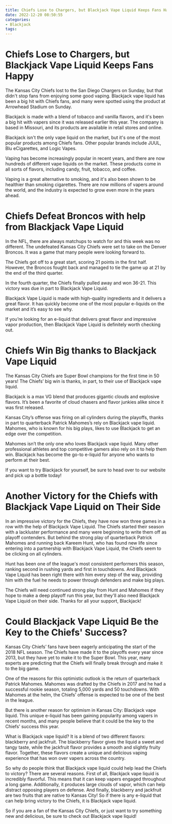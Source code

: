 ```yaml
---
title: Chiefs Lose to Chargers, but Blackjack Vape Liquid Keeps Fans Happy
date: 2022-12-20 08:50:55
categories:
- Blackjack
tags:
---
```



#  Chiefs Lose to Chargers, but Blackjack Vape Liquid Keeps Fans Happy

The Kansas City Chiefs lost to the San Diego Chargers on Sunday, but that didn't stop fans from enjoying some good vaping. Blackjack vape liquid has been a big hit with Chiefs fans, and many were spotted using the product at Arrowhead Stadium on Sunday.

Blackjack is made with a blend of tobacco and vanilla flavors, and it's been a big hit with vapers since it was released earlier this year. The company is based in Missouri, and its products are available in retail stores and online.

Blackjack isn't the only vape liquid on the market, but it's one of the most popular products among Chiefs fans. Other popular brands include JUUL, Blu eCigarettes, and Logic Vapes.

Vaping has become increasingly popular in recent years, and there are now hundreds of different vape liquids on the market. These products come in all sorts of flavors, including candy, fruit, tobacco, and coffee.

Vaping is a great alternative to smoking, and it's also been shown to be healthier than smoking cigarettes. There are now millions of vapers around the world, and the industry is expected to grow even more in the years ahead.

#  Chiefs Defeat Broncos with help from Blackjack Vape Liquid

In the NFL, there are always matchups to watch for and this week was no different. The undefeated Kansas City Chiefs were set to take on the Denver Broncos. It was a game that many people were looking forward to.

The Chiefs got off to a great start, scoring 21 points in the first half. However, the Broncos fought back and managed to tie the game up at 21 by the end of the third quarter.

In the fourth quarter, the Chiefs finally pulled away and won 36-21. This victory was due in part to Blackjack Vape Liquid.

Blackjack Vape Liquid is made with high-quality ingredients and it delivers a great flavor. It has quickly become one of the most popular e-liquids on the market and it’s easy to see why.

If you’re looking for an e-liquid that delivers great flavor and impressive vapor production, then Blackjack Vape Liquid is definitely worth checking out.

#  Chiefs Win Big thanks to Blackjack Vape Liquid

The Kansas City Chiefs are Super Bowl champions for the first time in 50 years! The Chiefs’ big win is thanks, in part, to their use of Blackjack vape liquid.

Blackjack is a max VG blend that produces gigantic clouds and explosive flavors. It’s been a favorite of cloud chasers and flavor junkies alike since it was first released.

Kansas City’s offense was firing on all cylinders during the playoffs, thanks in part to quarterback Patrick Mahomes’s rely on Blackjack vape liquid. Mahomes, who is known for his big plays, likes to use Blackjack to get an edge over the competition.

Mahomes isn’t the only one who loves Blackjack vape liquid. Many other professional athletes and top competitive gamers also rely on it to help them win. Blackjack has become the go-to e-liquid for anyone who wants to perform at their best.

If you want to try Blackjack for yourself, be sure to head over to our website and pick up a bottle today!

#  Another Victory for the Chiefs with Blackjack Vape Liquid on Their Side

In an impressive victory for the Chiefs, they have now won three games in a row with the help of Blackjack Vape Liquid. The Chiefs started their season with a lackluster performance and many were beginning to write them off as playoff contenders. But behind the strong play of quarterback Patrick Mahomes and running back Kareem Hunt, who has found new life since entering into a partnership with Blackjack Vape Liquid, the Chiefs seem to be clicking on all cylinders.

Hunt has been one of the league's most consistent performers this season, ranking second in rushing yards and first in touchdowns. And Blackjack Vape Liquid has been right there with him every step of the way, providing him with the fuel he needs to power through defenders and make big plays.

The Chiefs will need continued strong play from Hunt and Mahomes if they hope to make a deep playoff run this year, but they'll also need Blackjack Vape Liquid on their side. Thanks for all your support, Blackjack!

#  Could Blackjack Vape Liquid Be the Key to the Chiefs' Success?

Kansas City Chiefs’ fans have been eagerly anticipating the start of the 2018 NFL season. The Chiefs have made it to the playoffs every year since 2013, but they have yet to make it to the Super Bowl. This year, many experts are predicting that the Chiefs will finally break through and make it to the big game.

One of the reasons for this optimistic outlook is the return of quarterback Patrick Mahomes. Mahomes was drafted by the Chiefs in 2017 and he had a successful rookie season, totaling 5,000 yards and 50 touchdowns. With Mahomes at the helm, the Chiefs’ offense is expected to be one of the best in the league.

But there is another reason for optimism in Kansas City: Blackjack vape liquid. This unique e-liquid has been gaining popularity among vapers in recent months, and many people believe that it could be the key to the Chiefs’ success this year.

What is Blackjack vape liquid? It is a blend of two different flavors: blackberry and jackfruit. The blackberry flavor gives the liquid a sweet and tangy taste, while the jackfruit flavor provides a smooth and slightly fruity flavor. Together, these flavors create a unique and delicious vaping experience that has won over vapers across the country.

So why do people think that Blackjack vape liquid could help lead the Chiefs to victory? There are several reasons. First of all, Blackjack vape liquid is incredibly flavorful. This means that it can keep vapers engaged throughout a long game. Additionally, it produces large clouds of vapor, which can help distract opposing players on defense. And finally, blackberry and jackfruit are two fruits that are native to Kansas City! So if there is any e-liquid that can help bring victory to the Chiefs, it is Blackjack vape liquid.

So if you are a fan of the Kansas City Chiefs, or just want to try something new and delicious, be sure to check out Blackjack vape liquid!